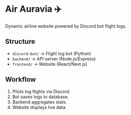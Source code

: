 # Air Auravia ✈️
Dynamic airline website powered by Discord bot flight logs.

## Structure
- `discord-bot/` → Flight log bot (Python)
- `backend/` → API server (Node.js/Express)
- `frontend/` → Website (React/Next.js)

## Workflow
1. Pilots log flights via Discord.
2. Bot saves logs to database.
3. Backend aggregates stats.
4. Website displays live data.
